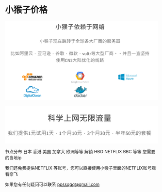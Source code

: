 # 小猴子价格

![](../.gitbook/assets/tim-tu-pian-20190905141605.png)

![](../.gitbook/assets/tim-tu-pian-20190905141402.png)

节点分布 日本 香港  美国  加拿大  欧洲等等  解锁 HBO NETFLIX BBC 等等 您需要的当地ip

我们还免费提供NETFLIX  等账号，您可以直接使用小猴子里面的NETFLIX账号观看奈飞

如果您有任何疑问可以联系 ppssqqq@gmail.com

